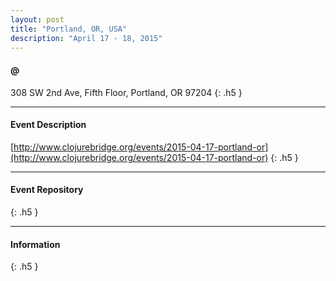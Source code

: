 ```yaml
---
layout: post
title: "Portland, OR, USA"
description: "April 17 - 18, 2015"
---
```


#### @

308 SW 2nd Ave, Fifth Floor, Portland, OR 97204
{: .h5 }

---

#### Event Description

[http://www.clojurebridge.org/events/2015-04-17-portland-or](http://www.clojurebridge.org/events/2015-04-17-portland-or)
{: .h5 }

---

#### Event Repository

{: .h5 }

---

#### Information

{: .h5 }